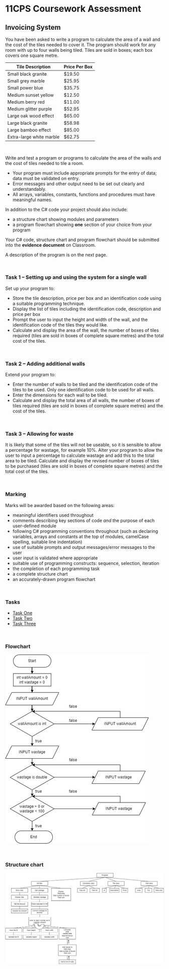 # 11CPS Coursework Assessment

## Invoicing System

You have been asked to write a program to calculate the area of a wall and the cost of the tiles needed to cover it. The program should work for any room with up to four walls being tiled. Tiles are sold in boxes; each box covers one square metre.

| Tile Description         | Price Per Box |
| ------------------------ | ------------- |
| Small black granite      | $19.50        |
| Small grey marble        | $25.95        |
| Small power blue         | $35.75        |
| Medium sunset yellow     | $12.50        |
| Medium berry red         | $11.00        |
| Medium glitter purple    | $52.95        |
| Large oak wood effect    | $65.00        |
| Large black granite      | $58.98        |
| Large bamboo effect      | $85.00        |
| Extra-large white marble | $62.75        |

<br />

Write and test a program or programs to calculate the area of the walls and the cost of tiles needed to tile a room.

* Your program must include appropriate prompts for the entry of data; data must be validated on entry.
* Error messages and other output need to be set out clearly and understandably.
* All arrays, variables, constants, functions and procedures must have meaningful names.

In addition to the C# code your project should also include:

* a structure chart showing modules and parameters
* a program flowchart showing **one** section of your choice from your program

Your C# code, structure chart and program flowchart should be submitted into the **evidence document** on Classroom.

A description of the program is on the next page.

<br />

### Task 1 – Setting up and using the system for a single wall

Set up your program to:

* Store the tile description, price per box and an identification code using a suitable programming technique.
* Display the list of tiles including the identification code, description and price per box
* Prompt the user to input the height and width of the wall, and the identification code of the tiles they would like.
* Calculate and display the area of the wall, the number of boxes of tiles required (tiles are sold in boxes of complete square metres) and the total cost of the tiles.

<br />

### Task 2 – Adding additional walls

Extend your program to:

* Enter the number of walls to be tiled and the identification code of the tiles to be used. Only one identification code to be used for all walls.
* Enter the dimensions for each wall to be tiled.
* Calculate and display the total area of all walls, the number of boxes of tiles required (tiles are sold in boxes of complete square metres) and the cost of the tiles.

<br />

### Task 3 – Allowing for waste

It is likely that some of the tiles will not be useable, so it is sensible to allow a percentage for wastage, for example 10%. Alter your program to allow the user to input a percentage to calculate wastage and add this to the total area to be tiled. Calculate and display the revised number of boxes of tiles to be purchased (tiles are sold in boxes of complete square metres) and the total cost of the tiles.

<br />

### Marking

Marks will be awarded based on the following areas:

* meaningful identifiers used throughout
* comments describing key sections of code *and* the purpose of each user-defined module
* following C# programming conventions throughout (such as declaring variables, arrays and constants at the top of modules, camelCase spelling, suitable line indentation)
* use of suitable prompts and output messages/error messages to the user
* user input is validated where appropriate
* suitable use of programming constructs: sequence, selection, iteration
* the completion of each programming task
* a complete structure chart
* an accurately-drawn program flowchart

<br />

### Tasks

* [Task One](tasks/TaskOne.cs)
* [Task Two](tasks/TaskTwo.cs)
* [Task Three](tasks/TaskThree.cs)

<br />

### Flowchart

![Flowchart](assets/CPS_Coursework_Flowchart.png)

<br />

### Structure chart

![Structure Chart](assets/CPS_Coursework_Structurechart.png)
